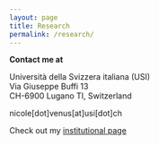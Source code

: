 ```yaml
---
layout: page
title: Research
permalink: /research/
---
```


**Contact me at**

Università della Svizzera italiana (USI) <br>
Via Giuseppe Buffi 13 <br>
CH-6900 Lugano TI, Switzerland <br>

nicole[dot]venus[at]usi[dot]ch

Check out my [institutional page](https://search.usi.ch/en/people/61d134707784d938a07ec3bc2493e0d6/venus-nicole)
